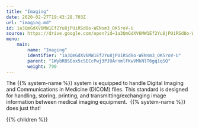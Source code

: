 ```yaml
---
title: "Imaging"
date: 2020-02-27T19:43:28.703Z
url: "imaging.md"
id: 1a3QmGdXV6MW1Ef2Yu8jPUiRSd8o-WENsm3_OK5roV-U
source: https://drive.google.com/open?id=1a3QmGdXV6MW1Ef2Yu8jPUiRSd8o-WENsm3_OK5roV-U
menu:
    main:
        name: "Imaging"
        identifier: "1a3QmGdXV6MW1Ef2Yu8jPUiRSd8o-WENsm3_OK5roV-U"
        parent: "1WybRBSEox5cSECcPwj3PJOArnmlFKwVMkNlT6gq1qSQ"
        weight: 790
---
```









The {{% system-name %}} system is equipped to handle Digital Imaging and Communications in Medicine (DICOM) files. This standard is designed for handling, storing, printing, and transmitting/exchanging image information between medical imaging equipment.  {{% system-name %}} does just that!









{{% children %}}

